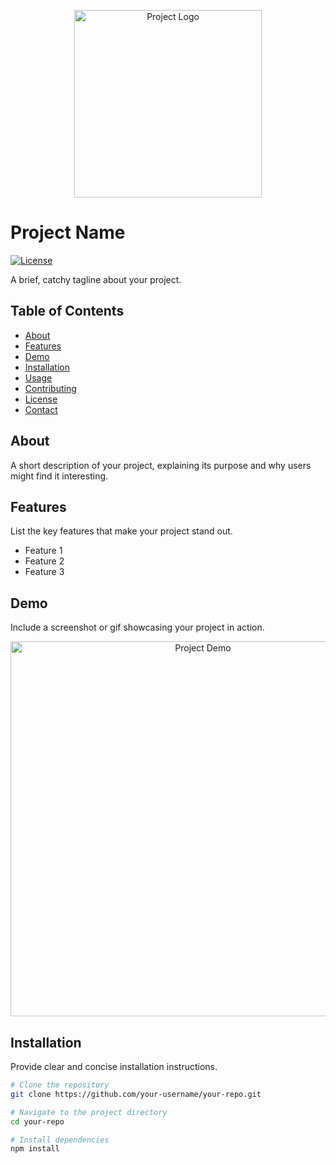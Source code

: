 <p align="center">
  <img src="path/to/your/logo.png" alt="Project Logo" width="300">
</p>

# Project Name

[![License](https://img.shields.io/badge/license-MIT-blue.svg)](LICENSE)

A brief, catchy tagline about your project.

## Table of Contents

- [About](#about)
- [Features](#features)
- [Demo](#demo)
- [Installation](#installation)
- [Usage](#usage)
- [Contributing](#contributing)
- [License](#license)
- [Contact](#contact)

## About

A short description of your project, explaining its purpose and why users might find it interesting.

## Features

List the key features that make your project stand out.

- Feature 1
- Feature 2
- Feature 3

## Demo

Include a screenshot or gif showcasing your project in action.

<p align="center">
  <img src="path/to/your/demo.gif" alt="Project Demo" width="600">
</p>

## Installation

Provide clear and concise installation instructions.

```bash
# Clone the repository
git clone https://github.com/your-username/your-repo.git

# Navigate to the project directory
cd your-repo

# Install dependencies
npm install

